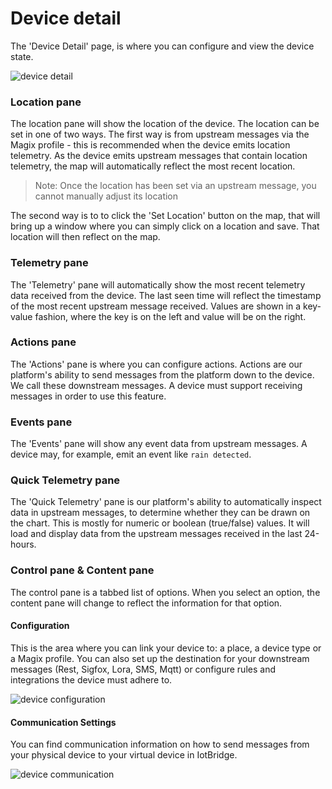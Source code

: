 # Device detail

The 'Device Detail' page, is where you can configure and view the device state.

![device detail](/images/device-detail.jpg)

### Location pane

The location pane will show the location of the device. The location can be set in one of two ways.
The first way is from upstream messages via the Magix profile - this is recommended when the device 
emits location telemetry. As the device emits upstream messages that contain location telemetry, the map
will automatically reflect the most recent location. 

> Note: Once the location has been set via an upstream message, you cannot manually adjust its location

The second way is to to click the 'Set Location' button on the map, that will bring up a window where you can simply 
click on a location and save. That location will then reflect on the map.

### Telemetry pane

The 'Telemetry' pane will automatically show the most recent telemetry data received from the device.
The last seen time will reflect the timestamp of the most recent upstream message received. Values are shown in a key-value fashion,
where the key is on the left and value will be on the right.

### Actions pane

The 'Actions' pane is where you can configure actions. Actions are our platform's ability to send messages from
the platform down to the device. We call these downstream messages. A device must support receiving messages 
in order to use this feature. 

### Events pane

The 'Events' pane will show any event data from upstream messages. A device may, for example, emit an event
like `rain detected`. 

### Quick Telemetry pane

The 'Quick Telemetry' pane is our platform's ability to automatically inspect data in upstream messages,
to determine whether they can be drawn on the chart. This is mostly for numeric or boolean (true/false) values.
It will load and display data from the upstream messages received in the last 24-hours.

### Control pane & Content pane

The control pane is a tabbed list of options. When you select an option, the content pane will change to reflect the 
information for that option.

#### Configuration

This is the area where you can link your device to: a place, a device type or a Magix profile. You can also set up the destination for your downstream messages (Rest, Sigfox, Lora, SMS, Mqtt) or configure rules and integrations the device must adhere to.

![device configuration](/images/DeviceConfiguration.jpg)


#### Communication Settings

You can find communication information on how to send messages from your physical device to your virtual device in IotBridge.

![device communication](/images/DeviceCommunication.jpg)